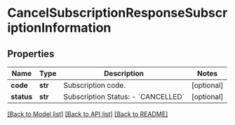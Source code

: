 # CancelSubscriptionResponseSubscriptionInformation

## Properties
Name | Type | Description | Notes
------------ | ------------- | ------------- | -------------
**code** | **str** | Subscription code.  | [optional] 
**status** | **str** | Subscription Status: - &#x60;CANCELLED&#x60;  | [optional] 

[[Back to Model list]](../README.md#documentation-for-models) [[Back to API list]](../README.md#documentation-for-api-endpoints) [[Back to README]](../README.md)


